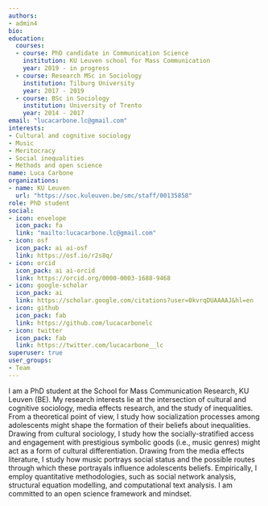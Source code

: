 ```yaml
---
authors:
- admin4
bio: 
education:
  courses:
  - course: PhD candidate in Communication Science
    institution: KU Leuven school for Mass Communication
    year: 2019 - in progress
  - course: Research MSc in Sociology
    institution: Tilburg University
    year: 2017 - 2019
  - course: BSc in Sociology
    institution: University of Trento
    year: 2014 - 2017
email: "lucacarbone.lc@gmail.com"
interests:
- Cultural and cognitive sociology
- Music
- Meritocracy
- Social inequalities
- Methods and open science
name: Luca Carbone
organizations:
- name: KU Leuven
  url: "https://soc.kuleuven.be/smc/staff/00135858"
role: PhD student
social:
- icon: envelope
  icon_pack: fa
  link: "mailto:lucacarbone.lc@gmail.com"
- icon: osf
  icon_pack: ai ai-osf
  link: https://osf.io/r2s8q/
- icon: orcid
  icon_pack: ai ai-orcid
  link: https://orcid.org/0000-0003-1688-9468
- icon: google-scholar
  icon_pack: ai
  link: https://scholar.google.com/citations?user=0kvrqDUAAAAJ&hl=en
- icon: github
  icon_pack: fab
  link: https://github.com/lucacarbonelc
- icon: twitter
  icon_pack: fab
  link: https://twitter.com/lucacarbone__lc
superuser: true
user_groups:
- Team
---
```


I am a PhD student at the School for Mass Communication Research, KU Leuven (BE). My research interests lie at the intersection of cultural and cognitive sociology, media effects research, and the study of inequalities.
From a theoretical point of view, I study how socialization processes among adolescents might shape the formation of their beliefs about inequalities. Drawing from cultural sociology, I study how the socially-stratified access and engagement with prestigious symbolic goods (i.e., music genres) might act as a form of cultural differentiation. Drawing from the media effects literature, I study how music portrays social status and the possible routes through which these portrayals influence adolescents beliefs.
Empirically, I employ quantitative methodologies, such as social network analysis, structural equation modelling, and computational text analysis. I am committed to an open science framework and mindset.